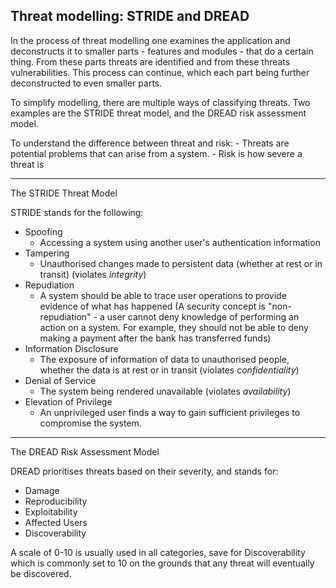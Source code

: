 Threat modelling: STRIDE and DREAD
-----
In the process of threat modelling one examines the application and deconstructs
it to smaller parts - features and modules - that do a certain thing. From these
parts threats are identified and from these threats vulnerabilities. This
process can continue, which each part being further deconstructed to even
smaller parts.

To simplify modelling, there are multiple ways of classifying threats. Two
examples are the STRIDE threat model, and the DREAD risk assessment model.

To understand the difference between threat and risk:
    - Threats are potential problems that can arise from a system.
    - Risk is how severe a threat is

-----
The STRIDE Threat Model

STRIDE stands for the following:
- Spoofing
    - Accessing a system using another user's authentication information
- Tampering
    - Unauthorised changes made to persistent data (whether at rest or in
      transit)
      (violates *integrity*)
- Repudiation
    - A system should be able to trace user operations to provide evidence
      of what has happened
      (A security concept is "non-repudiation" - a user cannot deny
      knowledge of performing an action on a system. For example, they
      should not be able to deny making a payment after the bank has
      transferred funds)
- Information Disclosure
    - The exposure of information of data to unauthorised people, whether
      the data is at rest or in transit
      (violates *confidentiality*)
- Denial of Service
    - The system being rendered unavailable
      (violates *availability*)
- Elevation of Privilege
    - An unprivileged user finds a way to gain sufficient privileges to
      compromise the system.

-----
The DREAD Risk Assessment Model

DREAD prioritises threats based on their severity, and stands for:
- Damage
- Reproducibility
- Exploitability
- Affected Users
- Discoverability

A scale of 0-10 is usually used in all categories, save for Discoverability
which is commonly set to 10 on the grounds that any threat will eventually be
discovered.

